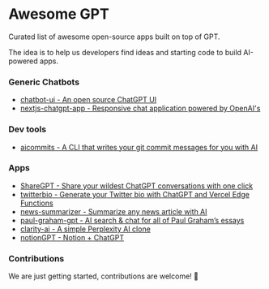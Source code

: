 # Awesome GPT

Curated list of awesome open-source apps built on top of GPT.

The idea is to help us developers find ideas and starting code to build AI-powered apps. 

### Generic Chatbots

- [chatbot-ui - An open source ChatGPT UI](https://github.com/mckaywrigley/chatbot-ui)
- [nextjs-chatgpt-app - Responsive chat application powered by OpenAI's](https://github.com/enricoros/nextjs-chatgpt-app)


### Dev tools

- [aicommits - A CLI that writes your git commit messages for you with AI](https://github.com/Nutlope/aicommits)


### Apps

- [ShareGPT - Share your wildest ChatGPT conversations with one click](https://github.com/domeccleston/sharegpt)
- [twitterbio - Generate your Twitter bio with ChatGPT and Vercel Edge Functions](https://github.com/Nutlope/twitterbio)
- [news-summarizer - Summarize any news article with AI](https://github.com/Nutlope/news-summarizer)
- [paul-graham-gpt - AI search & chat for all of Paul Graham’s essays](https://github.com/mckaywrigley/paul-graham-gpt)
- [clarity-ai - A simple Perplexity AI clone](https://github.com/mckaywrigley/clarity-ai)
- [notionGPT - Notion + ChatGPT]()



### Contributions

We are just getting started, contributions are welcome! 💪